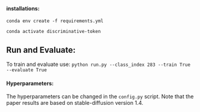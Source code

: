 #### installations:

`conda env create -f requirements.yml`

`conda activate discriminative-token`


## Run and Evaluate:

To train and evaluate use:
`python run.py --class_index 283 --train True  --evaluate True`

#### Hyperparameters:
The hyperparameters can be changed in the `config.py` script. Note that the paper results are based on stable-diffusion version 1.4.

